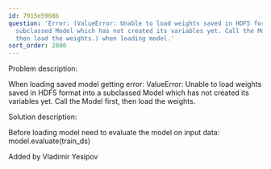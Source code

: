 ```yaml
---
id: 7915e5968b
question: 'Error: (ValueError: Unable to load weights saved in HDF5 format into a
  subclassed Model which has not created its variables yet. Call the Model first,
  then load the weights.) when loading model.'
sort_order: 2800
---
```


Problem description:

When loading saved model getting error: ValueError: Unable to load weights saved in HDF5 format into a subclassed Model which has not created its variables yet. Call the Model first, then load the weights.

Solution description:

Before loading model need to evaluate the model on input data: model.evaluate(train_ds)

Added by Vladimir Yesipov

